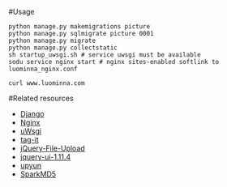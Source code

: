 #Usage
```
python manage.py makemigrations picture
python manage.py sqlmigrate picture 0001
python manage.py migrate
python manage.py collectstatic
sh startup_uwsgi.sh # service uwsgi must be available
sodu service nginx start # nginx sites-enabled softlink to luominna_nginx.conf

curl www.luominna.com
```

#Related resources
* [Django](https://www.djangoproject.com/download/)
* [Nginx]()
* [uWsgi](https://uwsgi-docs.readthedocs.org/en/latest/)
* [tag-it](https://github.com/sric0880/tag-it)
* [jQuery-File-Upload](https://blueimp.github.io/jQuery-File-Upload/)
* [jquery-ui-1.11.4](https://jqueryui.com/)
* [upyun](https://www.upyun.com/index.html)
* [SparkMD5](https://github.com/satazor/SparkMD5)
